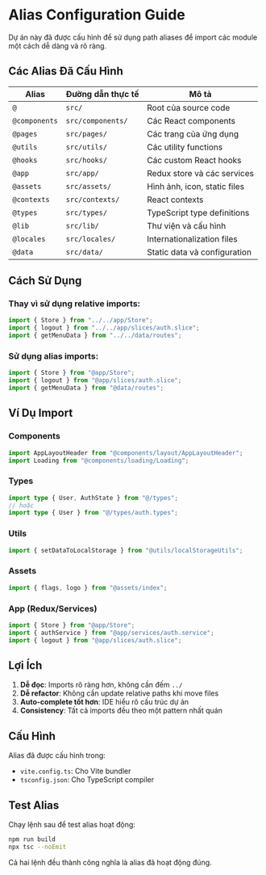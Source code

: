 # Alias Configuration Guide

Dự án này đã được cấu hình để sử dụng path aliases để import các module một cách dễ dàng và rõ ràng.

## Các Alias Đã Cấu Hình

| Alias         | Đường dẫn thực tế | Mô tả                        |
| ------------- | ----------------- | ---------------------------- |
| `@`           | `src/`            | Root của source code         |
| `@components` | `src/components/` | Các React components         |
| `@pages`      | `src/pages/`      | Các trang của ứng dụng       |
| `@utils`      | `src/utils/`      | Các utility functions        |
| `@hooks`      | `src/hooks/`      | Các custom React hooks       |
| `@app`        | `src/app/`        | Redux store và các services  |
| `@assets`     | `src/assets/`     | Hình ảnh, icon, static files |
| `@contexts`   | `src/contexts/`   | React contexts               |
| `@types`      | `src/types/`      | TypeScript type definitions  |
| `@lib`        | `src/lib/`        | Thư viện và cấu hình         |
| `@locales`    | `src/locales/`    | Internationalization files   |
| `@data`       | `src/data/`       | Static data và configuration |

## Cách Sử Dụng

### Thay vì sử dụng relative imports:

```typescript
import { Store } from "../../app/Store";
import { logout } from "../../app/slices/auth.slice";
import { getMenuData } from "../../data/routes";
```

### Sử dụng alias imports:

```typescript
import { Store } from "@app/Store";
import { logout } from "@app/slices/auth.slice";
import { getMenuData } from "@data/routes";
```

## Ví Dụ Import

### Components

```typescript
import AppLayoutHeader from "@components/layout/AppLayoutHeader";
import Loading from "@components/loading/Loading";
```

### Types

```typescript
import type { User, AuthState } from "@/types";
// hoặc
import type { User } from "@/types/auth.types";
```

### Utils

```typescript
import { setDataToLocalStorage } from "@utils/localStorageUtils";
```

### Assets

```typescript
import { flags, logo } from "@assets/index";
```

### App (Redux/Services)

```typescript
import { Store } from "@app/Store";
import { authService } from "@app/services/auth.service";
import { logout } from "@app/slices/auth.slice";
```

## Lợi Ích

1. **Dễ đọc**: Imports rõ ràng hơn, không cần đếm `../`
2. **Dễ refactor**: Không cần update relative paths khi move files
3. **Auto-complete tốt hơn**: IDE hiểu rõ cấu trúc dự án
4. **Consistency**: Tất cả imports đều theo một pattern nhất quán

## Cấu Hình

Alias đã được cấu hình trong:

- `vite.config.ts`: Cho Vite bundler
- `tsconfig.json`: Cho TypeScript compiler

## Test Alias

Chạy lệnh sau để test alias hoạt động:

```bash
npm run build
npx tsc --noEmit
```

Cả hai lệnh đều thành công nghĩa là alias đã hoạt động đúng.
